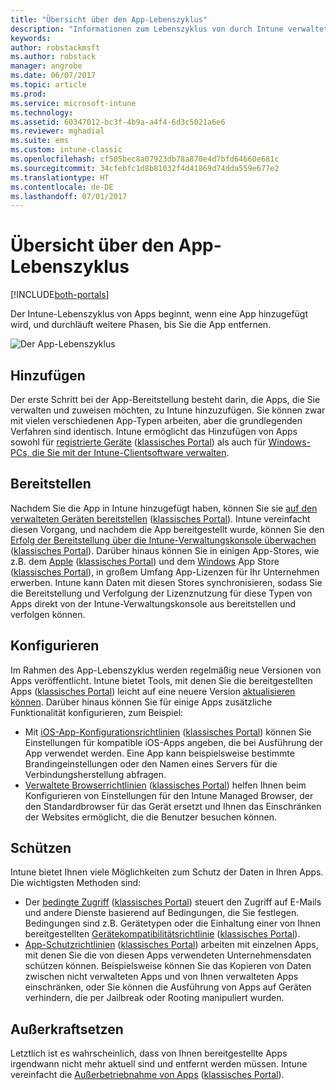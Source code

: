 ```yaml
---
title: "Übersicht über den App-Lebenszyklus"
description: "Informationen zum Lebenszyklus von durch Intune verwalteten Apps – vom Hinzufügen bis zu ihrer endgültigen Deaktivierung."
keywords: 
author: robstackmsft
ms.author: robstack
manager: angrobe
ms.date: 06/07/2017
ms.topic: article
ms.prod: 
ms.service: microsoft-intune
ms.technology: 
ms.assetid: 60347012-bc3f-4b9a-a4f4-6d3c5021a6e6
ms.reviewer: mghadial
ms.suite: ems
ms.custom: intune-classic
ms.openlocfilehash: cf505bec8a07923db78a870e4d7bfd64660e681c
ms.sourcegitcommit: 34cfebfc1d8b81032f4d41869d74dda559e677e2
ms.translationtype: HT
ms.contentlocale: de-DE
ms.lasthandoff: 07/01/2017
---
```

# <a name="overview-of-the-app-lifecycle"></a>Übersicht über den App-Lebenszyklus

[!INCLUDE[both-portals](./includes/note-for-both-portals.md)]

Der Intune-Lebenszyklus von Apps beginnt, wenn eine App hinzugefügt wird, und durchläuft weitere Phasen, bis Sie die App entfernen.

![Der App-Lebenszyklus](./media/app-lifecycle.png "Der Intune-App-Lebenszyklus")

## <a name="add"></a>Hinzufügen

Der erste Schritt bei der App-Bereitstellung besteht darin, die Apps, die Sie verwalten und zuweisen möchten, zu Intune hinzuzufügen. Sie können zwar mit vielen verschiedenen App-Typen arbeiten, aber die grundlegenden Verfahren sind identisch. Intune ermöglicht das Hinzufügen von Apps sowohl für [registrierte Geräte](apps-add.md) ([klassisches Portal](/intune-classic/deploy-use/add-apps-for-mobile-devices-in-microsoft-intune)) als auch für [Windows-PCs, die Sie mit der Intune-Clientsoftware verwalten](/intune-classic/deploy-use/add-apps-for-windows-pcs-in-microsoft-intune).

## <a name="deploy"></a>Bereitstellen

Nachdem Sie die App in Intune hinzugefügt haben, können Sie sie [auf den verwalteten Geräten bereitstellen](apps-deploy.md) ([klassisches Portal](/intune-classic/deploy-use/deploy-apps)). Intune vereinfacht diesen Vorgang, und nachdem die App bereitgestellt wurde, können Sie den [Erfolg der Bereitstellung über die Intune-Verwaltungskonsole überwachen](apps-monitor.md) ([klassisches Portal](/intune-classic/deploy-use/monitor-apps-in-microsoft-intune)). Darüber hinaus können Sie in einigen App-Stores, wie z.B. dem [Apple](vpp-apps-ios.md) ([klassisches Portal](/intune-classic/deploy-use/manage-ios-apps-you-purchased-through-a-volume-purchase-program-with-microsoft-intune)) und dem [Windows](windows-store-for-business.md) App Store ([klassisches Portal](/intune-classic/deploy-use/manage-apps-you-purchased-from-the-windows-store-for-business-with-microsoft-intune)), in großem Umfang App-Lizenzen für Ihr Unternehmen erwerben. Intune kann Daten mit diesen Stores synchronisieren, sodass Sie die Bereitstellung und Verfolgung der Lizenznutzung für diese Typen von Apps direkt von der Intune-Verwaltungskonsole aus bereitstellen und verfolgen können.

## <a name="configure"></a>Konfigurieren

Im Rahmen des App-Lebenszyklus werden regelmäßig neue Versionen von Apps veröffentlicht. Intune bietet Tools, mit denen Sie die bereitgestellten Apps ([klassisches Portal](/intune-classic/deploy-use/update-apps-using-microsoft-intune)) leicht auf eine neuere Version [aktualisieren können](apps-add.md). Darüber hinaus können Sie für einige Apps zusätzliche Funktionalität konfigurieren, zum Beispiel:
- Mit [iOS-App-Konfigurationsrichtlinien](app-configuration-policies-use-ios.md) ([klassisches Portal](/intune-classic/deploy-use/configure-ios-apps-with-mobile-app-configuration-policies-in-microsoft-intune)) können Sie Einstellungen für kompatible iOS-Apps angeben, die bei Ausführung der App verwendet werden. Eine App kann beispielsweise bestimmte Brandingeinstellungen oder den Namen eines Servers für die Verbindungsherstellung abfragen.
- [Verwaltete Browserrichtlinien](app-configuration-managed-browser.md) ([klassisches Portal](/intune-classic/deploy-use/manage-internet-access-using-managed-browser-policies)) helfen Ihnen beim Konfigurieren von Einstellungen für den Intune Managed Browser, der den Standardbrowser für das Gerät ersetzt und Ihnen das Einschränken der Websites ermöglicht, die die Benutzer besuchen können.

## <a name="protect"></a>Schützen

Intune bietet Ihnen viele Möglichkeiten zum Schutz der Daten in Ihren Apps. Die wichtigsten Methoden sind:
- Der [bedingte Zugriff](conditional-access.md) ([klassisches Portal](/intune-classic/deploy-use/restrict-access-to-email-and-o365-services-with-microsoft-intune)) steuert den Zugriff auf E-Mails und andere Dienste basierend auf Bedingungen, die Sie festlegen. Bedingungen sind z.B. Gerätetypen oder die Einhaltung einer von Ihnen bereitgestellten [Gerätekompatibilitätsrichtlinie](device-compliance.md) ([klassisches Portal](/intune-classic/deploy-use/introduction-to-device-compliance-policies-in-microsoft-intune)).
- [App-Schutzrichtlinien](app-protection-policy.md) ([klassisches Portal](/intune-classic/deploy-use/protect-app-data-using-mobile-app-management-policies-with-microsoft-intune)) arbeiten mit einzelnen Apps, mit denen Sie die von diesen Apps verwendeten Unternehmensdaten schützen können. Beispielsweise können Sie das Kopieren von Daten zwischen nicht verwalteten Apps und von Ihnen verwalteten Apps einschränken, oder Sie können die Ausführung von Apps auf Geräten verhindern, die per Jailbreak oder Rooting manipuliert wurden.

## <a name="retire"></a>Außerkraftsetzen

Letztlich ist es wahrscheinlich, dass von Ihnen bereitgestellte Apps irgendwann nicht mehr aktuell sind und entfernt werden müssen. Intune vereinfacht die [Außerbetriebnahme von Apps](device-management.md) ([klassisches Portal](/intune-classic/deploy-use/retire-apps-using-microsoft-intune)).
